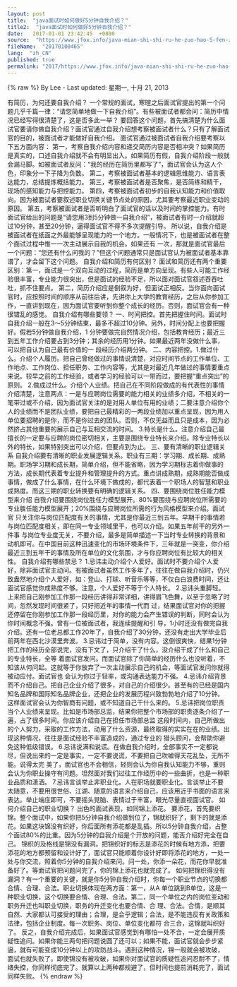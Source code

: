 ```yaml
---
layout: post
title:  "java面试时如何做好5分钟自我介绍？"
title2:  "java面试时如何做好5分钟自我介绍？"
date:   2017-01-01 23:42:45  +0800
source:  "https://www.jfox.info/java-mian-shi-shi-ru-he-zuo-hao-5-fen-zhong-zi-wo-jie-shao.html"
fileName:  "20170100465"
lang:  "zh_CN"
published: true
permalink: "2017/https://www.jfox.info/java-mian-shi-shi-ru-he-zuo-hao-5-fen-zhong-zi-wo-jie-shao.html"
---
```

{% raw %}
By Lee - Last updated: 星期一, 十月 21, 2013

有简历，为何还要自我介绍？
一个常规的面试，寒暄之后面试官提出的第一个问题几乎千篇一律：“请您简单地做一下自我介绍”。有些被面试者都会问：简历中情况已经写得很清楚了，这是否多此一举？
要回答这个问题，首先搞清楚为什么面试官要请你做自我介绍？面试官通过自我介绍想考察被面试者什么？只有了解面试官的目的，被面试者才能做好自我介绍。
面试官通过被面试者自我介绍要考察以下五方面内容：
第一，考察自我介绍内容和递交简历内容是否相冲突？如果简历是真实的，口述自我介绍就不会有明显出入。如果简历有假，自我介绍阶段一般就会漏马脚。如被面试者反问：“我的经历在简历里都写了”，面试官会认为这人个色，印象分一下子降为负数。
第二，考察被面试者基本的逻辑思维能力、语言表达能力，总结提炼概括能力。
第三，考察被面试者是否聚焦，是否简练和精干，现场的感知能力与把控能力。
第四，考察被面试者初步的自我认知能力和价值取向。因为被面试者要叙述职业切换关键节点处的原因，尤其要考察最近职业变动的原因。
第五，考察被面试者是否听明白了面试官的话以及时间的掌控能力。有时面试官给出的问题是“请您用3到5分钟做一自我介绍”，被面试者有时一介绍就超过10分钟，甚至20分钟，逼得面试官不得不多次提醒引导。
所以说，自我介绍是被面试者在纸面之外最能够呈现能力的一个地方。一般情况下，也是被面试者在整个面试过程中惟一一次主动展示自我的机会。如果还有 一次，那就是面试官最后一个问题：“您还有什么问我的？”但这个问题通常只是面试官认为被面试者基本靠谱了，才会留下这个问题。
自我介绍和简历有何区别？
面试和简历还有两个重要区别：第一，面试是一个双向互动的过程，简历是单方向呈现。有些人可能工作经验很丰富，专业能力很突出，但是面试的经验不足，所以面对面试官叙述吞吞吐吐，抓不住要点。
第二，简历介绍应是倒叙为好，但面试正相反。当你面向面试官时，应按照时间的顺序从前往后讲，先讲你上大学的教育经历，之后从你参加工作，一直讲到现在，因为面试官要听到你整个成长的经历。否则，面试官会有一种很错乱的感觉。
自我介绍有哪些要领？
一、时间把控。首先把握住时间。面试时自我介绍一般在3～5分钟结束，最多不超过10分钟。另外，时间分配上也要把握好。假若5分钟做自我介绍，1 分钟要做完自然情况介绍，包括教育经历；最近三到五年工作介绍要占到3分钟；其余的经历用1分钟。如果最近两年没做什么事，可以把自认为自己最有价值的一 段经历介绍两分钟。
二、内容把控。1.做过什么。介绍个人履历。把自己曾经做过的事情说清楚，对应时间节点的工作单位、工作地点、工作岗位、担任职务、工作内容等，尤其是对最近几年做过的事情要重点来说。较早之前的工作经验，或者学习的经验可以一带而过，要把握“重点突出”的原则。
2.做成过什么。介绍个人业绩。把自己在不同阶段做成的有代表性的事情介绍清楚，注意两点：一是与应聘岗位需要的能力相关的业绩多介绍，不相关的一 笔带过或不介绍，因为面试官关注的是对用人单位有用的业绩；二要注意介绍你个人的业绩而不是团队业绩，要把自己最精彩的一两段业绩加以重点呈现，因为用人 单位要招聘的是你，而不是你过去的团队。否则，不仅无益而且只是成本，因为必然挤占其他重要的展示自己与互相交流的时间。
3.特长是什么。注意介绍自己最擅长的一定要与应聘的岗位密切相关，主要是围绕专业特长来介绍。除专业特长以外的特长，如果特别突出可以介绍，但要点到为止。
三、要有清晰的职业逻辑关系
自我介绍要有清晰的职业发展逻辑关系。职业有三期：学习期、成长期、成熟期。职场学习期和成长期，简单介绍，但不能省略，因为学习期标志着你做事的 方法，成长期代表着专业提升和管理提升的方式。重点讲成熟期，成熟期能否做成事情，做成了什么事情，在什么环境下做成的，都代表着一个职场人的智慧和职业 成熟度。而这三期的职业转换要有明确的逻辑关系。
四、要围绕岗位胜任能力模型来介绍
自我介绍要围绕岗位胜任力模型展开。80%要围绕与应聘岗位所需要的专业胜任能力模型展开；20%围绕与应聘岗位所需的行为风格模型来介绍。面试官 只关注你与岗位匹配度有关的事情，尤其是你最近三到五年。早期干的事情若与岗位匹配度相关，即在同一专业领域里干，也可以介绍。如果五年前干的另外一件事 与岗位专业度无关，不要介绍，最多是简单描述一下当时专业转换的背景和动机即可。在中国目前这种迅速变化的市场环境条件下，三年就是一突变，你介绍最近三到五年干的事情及所在单位的文化氛围，才与你应聘岗位有比较大的相关性。
自我介绍有哪些禁忌？
1.忌讳主动介绍个人爱好。面试时不要介绍个人爱好，除非面试官主动问。有被面试者虽然工作多年了，往往在做自我介绍时，仍兴致盎然地介绍个人爱好，如：登山、打球、听音乐等等，不仅白白浪费时间，还让面试官感觉你成熟度不够。注意，个人爱好不等于个人特长。
2.忌讳头重脚轻。上来把自己刚参加工作那一段经历讲得非常详细，讲得眉飞色舞，以至于忽略了时间，忽然发现时间很紧了，只好把近年的事情一代而 过，结果面试官对你的把握还停留在你刚参加工作那一段经历里，对你的能力会产生错误的判断，同时会认为你时间概念不强。曾有一位被面试者，我连续提醒和引 导，1小时还没有做完自我介绍。还有一位老总都工作20年了，自我介绍了30分钟，还没有走出大学毕业后前两年在西北沙漠里奔波。
3.忌讳过于简单，没有内容。这倒很爽快，结果1分钟把工作的经历全部说完，没有下文了，只介绍干了什么，没介绍干成了什么和自己的专业特长，全等 着面试官发问。而面试官除了你简单的经历什么也没听着，不知该从何问起。这就等于你放弃了一次主动展示自己的机会，等面试官发问你就得被动应付。面试官也 会认为你过于轻率，或沟通表达能力不强。
4.忌讳介绍背景而不介绍自己。把自己企业介绍了很多，对自己的介绍很少。甚至有的已经是国内知名品牌和国际知名品牌企业，还把企业的发展历程兴致勃勃地介绍了10分钟。这样面试官会认为你智商有问题，或不知道自己干什么来的。
5.忌讳把岗位职责当个人业绩来呈现。比如是市场部总监，结果你把整个市场部的职责逐条介绍了一遍，占了很多时间。你应该介绍自己在担任市场部总监 这段时间内，自己所做出的个人努力，采取的工作方法，动用了什么资源，最终取得的实实在在的业绩。出现这种情况，往往是面试经验不丰富造成的，通过专业的 猎头顾问，会帮助你避免这种低级错误。
6.忌讳说满和说谎。在做自我介绍时，全部事实不一定都说尽，但说出来的一定是事实，一定不要说谎，不要把自己吹嘘得天花乱坠，无所不能。说得太完 美了，面试官也不会相信，轻则会认为你自我认知能力不够，重则会认为你职业操守有问题。坦然面对我们过往工作经历中的一些曲折，也是一种职业品质和潇洒。
7.忌讳言谈举止非职业化。人在职场就要职业化。言谈举止不要太随意，不要用很世俗、江湖、随意的语言来介绍自己，应该用近乎书面的语言来表达。举止端庄即可，不要摇头晃脑、表情过于丰富，眼光尽量直视面试官。
如何介绍自己的职业切换？
出色的面试表现，如同锦上添花。
要添花，首先要织锦。整个面试中，如果你把5分钟自我介绍做到位了，锦就织好了，剩下的就是添花。如果这块锦没有织好，你后面所有添花都是乱插。所以5分钟自我介绍，占整个面试80%的比重。因为5分钟的自我介绍是个开放的问题，能否介绍好完全在自己。
锦织的及格线是锦没有漏洞。把锦织好的标志是添花的时候有地方添，把要添花的地方都预留和设计好了，面试官只能顺着你设计好即将添花的地方，一处一 处与你交流，照着你5分钟的自我介绍来问。问一处，你添一朵花，而花你早就准备好了。等面试官把问题问完了，你的锦上添花也就完成了。
如何把锦织得没有漏洞？有一个重要的关键，就是你5分钟自我介绍时，你每一个职业节点的切换都合情、合理、合法。职业切换体现在两方面：第一，从A 单位跳到B单位，这是一种职业切换，这个切换要合情、合理、合法。第二，同一个单位之内的岗位变动和职务升迁也叫职业切换，职务的升迁变化也要合情、合 理、合法。合情，是顺其自然、大家都认可接受的理由；合理，是合乎逻辑；合法，是不能违反有关政策和法律，包括企业制度。每一次职务、岗位、单位变化都符 合三合，这锦就叫织好了。
反之，自我介绍完成后，如果面试官感觉到有哪怕一处不合，一定会展开质疑性追问。如果你能三两句把问题说圆了还可以；如果不能，面试官就会步步紧 逼，就有可能变成10分钟以上的攻防战斗。遇到这种情况，锦一般就会被攻破，面试也就失败了。即使锦没有被攻破，如果你对面试官的质疑性追问忍耐不了，情 绪失控，你同样彻底完了。就算以上两种都规避了，但时间也提前消耗完了，面试同样失败。
{% endraw %}
